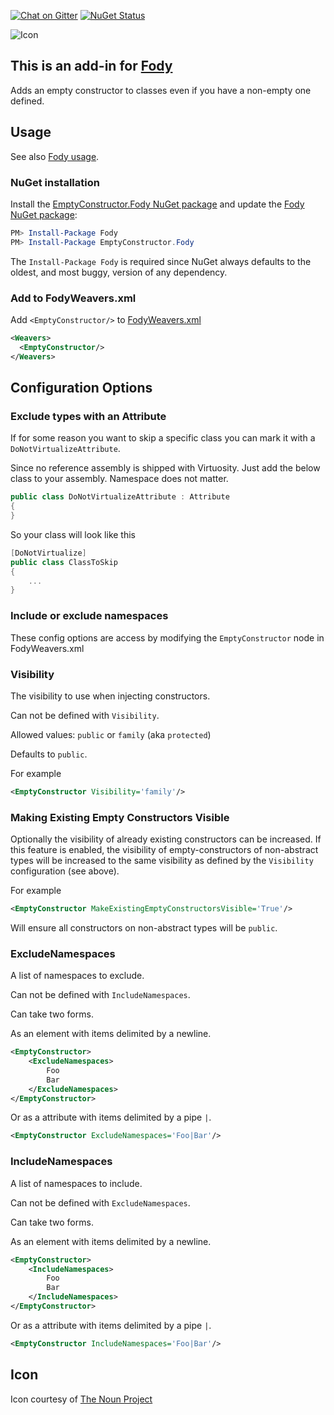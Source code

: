 [![Chat on Gitter](https://img.shields.io/gitter/room/fody/fody.svg)](https://gitter.im/Fody/Fody)
[![NuGet Status](http://img.shields.io/nuget/v/EmptyConstructor.Fody.svg)](https://www.nuget.org/packages/EmptyConstructor.Fody/)

![Icon](https://raw.githubusercontent.com/Fody/EmptyConstructor/master/package_icon.png)


## This is an add-in for [Fody](https://github.com/Fody/Home/)

Adds an empty constructor to classes even if you have a non-empty one defined.


## Usage

See also [Fody usage](https://github.com/Fody/Home/blob/master/pages/usage.md).


### NuGet installation

Install the [EmptyConstructor.Fody NuGet package](https://nuget.org/packages/EmptyConstructor.Fody/) and update the [Fody NuGet package](https://nuget.org/packages/Fody/):

```powershell
PM> Install-Package Fody
PM> Install-Package EmptyConstructor.Fody
```

The `Install-Package Fody` is required since NuGet always defaults to the oldest, and most buggy, version of any dependency.


### Add to FodyWeavers.xml

Add `<EmptyConstructor/>` to [FodyWeavers.xml](https://github.com/Fody/Home/blob/master/pages/usage.md#add-fodyweaversxml)

```xml
<Weavers>
  <EmptyConstructor/>
</Weavers>
```


## Configuration Options


### Exclude types with an Attribute

If for some reason you want to skip a specific class you can mark it with a `DoNotVirtualizeAttribute`. 

Since no reference assembly is shipped with Virtuosity. Just add the below class to your assembly. Namespace does not matter.

```csharp
public class DoNotVirtualizeAttribute : Attribute
{
}
```

So your class will look like this

```csharp
[DoNotVirtualize]
public class ClassToSkip
{
    ...
}
```


### Include or exclude namespaces
 
These config options are access by modifying the `EmptyConstructor` node in FodyWeavers.xml 


### Visibility

The visibility to use when injecting constructors.

Can not be defined with `Visibility`.

Allowed values: `public` or `family` (aka `protected`)

Defaults to `public`.

For example

```xml
<EmptyConstructor Visibility='family'/>
```


### Making Existing Empty Constructors Visible

Optionally the visibility of already existing constructors can be increased.
If this feature is enabled, the visibility of empty-constructors of non-abstract types will be increased to the same visibility as defined by the `Visibility` configuration (see above).

For example

```xml
<EmptyConstructor MakeExistingEmptyConstructorsVisible='True'/>
```

Will ensure all constructors on non-abstract types will be `public`.


### ExcludeNamespaces

A list of namespaces to exclude.

Can not be defined with `IncludeNamespaces`.

Can take two forms. 

As an element with items delimited by a newline.

```xml
<EmptyConstructor>
    <ExcludeNamespaces>
        Foo
        Bar
    </ExcludeNamespaces>
</EmptyConstructor>
```

Or as a attribute with items delimited by a pipe `|`.

```xml
<EmptyConstructor ExcludeNamespaces='Foo|Bar'/>
```


### IncludeNamespaces

A list of namespaces to include.

Can not be defined with `ExcludeNamespaces`.

Can take two forms. 

As an element with items delimited by a newline.

```xml
<EmptyConstructor>
    <IncludeNamespaces>
        Foo
        Bar
    </IncludeNamespaces>
</EmptyConstructor>
```

Or as a attribute with items delimited by a pipe `|`.

```xml
<EmptyConstructor IncludeNamespaces='Foo|Bar'/>
```


## Icon

Icon courtesy of [The Noun Project](https://thenounproject.com)